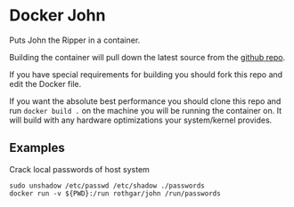 # Docker John
Puts John the Ripper in a container.

Building the container will pull down the latest source from the [github repo](https://github.com/magnumripper/JohnTheRipper).

If you have special requirements for building you should fork this repo and edit the Docker file.

If you want the absolute best performance you should clone this repo and run `docker build .` on the machine you will be running the container on. It will build with any hardware optimizations your system/kernel provides.

## Examples

Crack local passwords of host system

```
sudo unshadow /etc/passwd /etc/shadow ./passwords
docker run -v ${PWD}:/run rothgar/john /run/passwords
```
